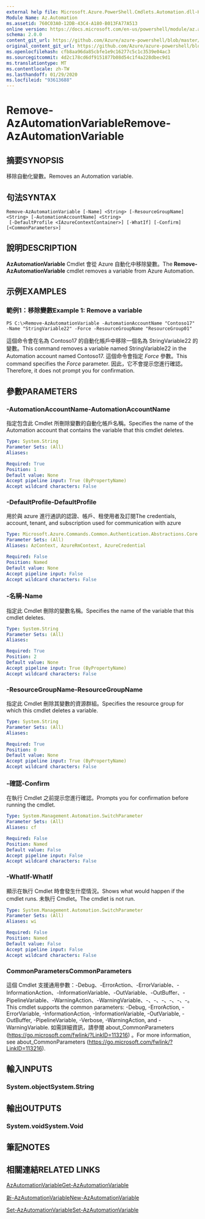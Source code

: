 ```yaml
---
external help file: Microsoft.Azure.PowerShell.Cmdlets.Automation.dll-Help.xml
Module Name: Az.Automation
ms.assetid: 760C03A0-12DB-43C4-A180-B013FA77A513
online version: https://docs.microsoft.com/en-us/powershell/module/az.automation/remove-azautomationvariable
schema: 2.0.0
content_git_url: https://github.com/Azure/azure-powershell/blob/master/src/Automation/Automation/help/Remove-AzAutomationVariable.md
original_content_git_url: https://github.com/Azure/azure-powershell/blob/master/src/Automation/Automation/help/Remove-AzAutomationVariable.md
ms.openlocfilehash: cfb8aa96da85cbfe1e9c16277c5c1c3539e04ac3
ms.sourcegitcommit: 4d2c178cd6df9151877b08d54c1f4a228dbec9d1
ms.translationtype: MT
ms.contentlocale: zh-TW
ms.lasthandoff: 01/29/2020
ms.locfileid: "93613688"
---
```

# <span data-ttu-id="81c3f-101">Remove-AzAutomationVariable</span><span class="sxs-lookup"><span data-stu-id="81c3f-101">Remove-AzAutomationVariable</span></span>

## <span data-ttu-id="81c3f-102">摘要</span><span class="sxs-lookup"><span data-stu-id="81c3f-102">SYNOPSIS</span></span>
<span data-ttu-id="81c3f-103">移除自動化變數。</span><span class="sxs-lookup"><span data-stu-id="81c3f-103">Removes an Automation variable.</span></span>

## <span data-ttu-id="81c3f-104">句法</span><span class="sxs-lookup"><span data-stu-id="81c3f-104">SYNTAX</span></span>

```
Remove-AzAutomationVariable [-Name] <String> [-ResourceGroupName] <String> [-AutomationAccountName] <String>
 [-DefaultProfile <IAzureContextContainer>] [-WhatIf] [-Confirm] [<CommonParameters>]
```

## <span data-ttu-id="81c3f-105">說明</span><span class="sxs-lookup"><span data-stu-id="81c3f-105">DESCRIPTION</span></span>
<span data-ttu-id="81c3f-106">**AzAutomationVariable** Cmdlet 會從 Azure 自動化中移除變數。</span><span class="sxs-lookup"><span data-stu-id="81c3f-106">The **Remove-AzAutomationVariable** cmdlet removes a variable from Azure Automation.</span></span>

## <span data-ttu-id="81c3f-107">示例</span><span class="sxs-lookup"><span data-stu-id="81c3f-107">EXAMPLES</span></span>

### <span data-ttu-id="81c3f-108">範例1：移除變數</span><span class="sxs-lookup"><span data-stu-id="81c3f-108">Example 1: Remove a variable</span></span>
```
PS C:\>Remove-AzAutomationVariable -AutomationAccountName "Contoso17" -Name "StringVariable22" -Force -ResourceGroupName "ResourceGroup01"
```

<span data-ttu-id="81c3f-109">這個命令會在名為 Contoso17 的自動化帳戶中移除一個名為 StringVariable22 的變數。</span><span class="sxs-lookup"><span data-stu-id="81c3f-109">This command removes a variable named StringVariable22 in the Automation account named Contoso17.</span></span>
<span data-ttu-id="81c3f-110">這個命令會指定 *Force* 參數。</span><span class="sxs-lookup"><span data-stu-id="81c3f-110">This command specifies the *Force* parameter.</span></span>
<span data-ttu-id="81c3f-111">因此，它不會提示您進行確認。</span><span class="sxs-lookup"><span data-stu-id="81c3f-111">Therefore, it does not prompt you for confirmation.</span></span>

## <span data-ttu-id="81c3f-112">參數</span><span class="sxs-lookup"><span data-stu-id="81c3f-112">PARAMETERS</span></span>

### <span data-ttu-id="81c3f-113">-AutomationAccountName</span><span class="sxs-lookup"><span data-stu-id="81c3f-113">-AutomationAccountName</span></span>
<span data-ttu-id="81c3f-114">指定包含此 Cmdlet 所刪除變數的自動化帳戶名稱。</span><span class="sxs-lookup"><span data-stu-id="81c3f-114">Specifies the name of the Automation account that contains the variable that this cmdlet deletes.</span></span>

```yaml
Type: System.String
Parameter Sets: (All)
Aliases:

Required: True
Position: 1
Default value: None
Accept pipeline input: True (ByPropertyName)
Accept wildcard characters: False
```

### <span data-ttu-id="81c3f-115">-DefaultProfile</span><span class="sxs-lookup"><span data-stu-id="81c3f-115">-DefaultProfile</span></span>
<span data-ttu-id="81c3f-116">用於與 azure 進行通訊的認證、帳戶、租使用者及訂閱</span><span class="sxs-lookup"><span data-stu-id="81c3f-116">The credentials, account, tenant, and subscription used for communication with azure</span></span>

```yaml
Type: Microsoft.Azure.Commands.Common.Authentication.Abstractions.Core.IAzureContextContainer
Parameter Sets: (All)
Aliases: AzContext, AzureRmContext, AzureCredential

Required: False
Position: Named
Default value: None
Accept pipeline input: False
Accept wildcard characters: False
```

### <span data-ttu-id="81c3f-117">-名稱</span><span class="sxs-lookup"><span data-stu-id="81c3f-117">-Name</span></span>
<span data-ttu-id="81c3f-118">指定此 Cmdlet 刪除的變數名稱。</span><span class="sxs-lookup"><span data-stu-id="81c3f-118">Specifies the name of the variable that this cmdlet deletes.</span></span>

```yaml
Type: System.String
Parameter Sets: (All)
Aliases:

Required: True
Position: 2
Default value: None
Accept pipeline input: True (ByPropertyName)
Accept wildcard characters: False
```

### <span data-ttu-id="81c3f-119">-ResourceGroupName</span><span class="sxs-lookup"><span data-stu-id="81c3f-119">-ResourceGroupName</span></span>
<span data-ttu-id="81c3f-120">指定此 Cmdlet 刪除其變數的資源群組。</span><span class="sxs-lookup"><span data-stu-id="81c3f-120">Specifies the resource group for which this cmdlet deletes a variable.</span></span>

```yaml
Type: System.String
Parameter Sets: (All)
Aliases:

Required: True
Position: 0
Default value: None
Accept pipeline input: True (ByPropertyName)
Accept wildcard characters: False
```

### <span data-ttu-id="81c3f-121">-確認</span><span class="sxs-lookup"><span data-stu-id="81c3f-121">-Confirm</span></span>
<span data-ttu-id="81c3f-122">在執行 Cmdlet 之前提示您進行確認。</span><span class="sxs-lookup"><span data-stu-id="81c3f-122">Prompts you for confirmation before running the cmdlet.</span></span>

```yaml
Type: System.Management.Automation.SwitchParameter
Parameter Sets: (All)
Aliases: cf

Required: False
Position: Named
Default value: False
Accept pipeline input: False
Accept wildcard characters: False
```

### <span data-ttu-id="81c3f-123">-WhatIf</span><span class="sxs-lookup"><span data-stu-id="81c3f-123">-WhatIf</span></span>
<span data-ttu-id="81c3f-124">顯示在執行 Cmdlet 時會發生什麼情況。</span><span class="sxs-lookup"><span data-stu-id="81c3f-124">Shows what would happen if the cmdlet runs.</span></span>
<span data-ttu-id="81c3f-125">未執行 Cmdlet。</span><span class="sxs-lookup"><span data-stu-id="81c3f-125">The cmdlet is not run.</span></span>

```yaml
Type: System.Management.Automation.SwitchParameter
Parameter Sets: (All)
Aliases: wi

Required: False
Position: Named
Default value: False
Accept pipeline input: False
Accept wildcard characters: False
```

### <span data-ttu-id="81c3f-126">CommonParameters</span><span class="sxs-lookup"><span data-stu-id="81c3f-126">CommonParameters</span></span>
<span data-ttu-id="81c3f-127">這個 Cmdlet 支援通用參數：-Debug、-ErrorAction、-ErrorVariable、-InformationAction、-InformationVariable、-OutVariable、-OutBuffer、-PipelineVariable、-WarningAction、-WarningVariable、-、-、-、-、-、-。</span><span class="sxs-lookup"><span data-stu-id="81c3f-127">This cmdlet supports the common parameters: -Debug, -ErrorAction, -ErrorVariable, -InformationAction, -InformationVariable, -OutVariable, -OutBuffer, -PipelineVariable, -Verbose, -WarningAction, and -WarningVariable.</span></span> <span data-ttu-id="81c3f-128">如需詳細資訊，請參閱 about_CommonParameters (https://go.microsoft.com/fwlink/?LinkID=113216) 。</span><span class="sxs-lookup"><span data-stu-id="81c3f-128">For more information, see about_CommonParameters (https://go.microsoft.com/fwlink/?LinkID=113216).</span></span>

## <span data-ttu-id="81c3f-129">輸入</span><span class="sxs-lookup"><span data-stu-id="81c3f-129">INPUTS</span></span>

### <span data-ttu-id="81c3f-130">System.object</span><span class="sxs-lookup"><span data-stu-id="81c3f-130">System.String</span></span>

## <span data-ttu-id="81c3f-131">輸出</span><span class="sxs-lookup"><span data-stu-id="81c3f-131">OUTPUTS</span></span>

### <span data-ttu-id="81c3f-132">System.void</span><span class="sxs-lookup"><span data-stu-id="81c3f-132">System.Void</span></span>

## <span data-ttu-id="81c3f-133">筆記</span><span class="sxs-lookup"><span data-stu-id="81c3f-133">NOTES</span></span>

## <span data-ttu-id="81c3f-134">相關連結</span><span class="sxs-lookup"><span data-stu-id="81c3f-134">RELATED LINKS</span></span>

[<span data-ttu-id="81c3f-135">AzAutomationVariable</span><span class="sxs-lookup"><span data-stu-id="81c3f-135">Get-AzAutomationVariable</span></span>](./Get-AzAutomationVariable.md)

[<span data-ttu-id="81c3f-136">新-AzAutomationVariable</span><span class="sxs-lookup"><span data-stu-id="81c3f-136">New-AzAutomationVariable</span></span>](./New-AzAutomationVariable.md)

[<span data-ttu-id="81c3f-137">Set-AzAutomationVariable</span><span class="sxs-lookup"><span data-stu-id="81c3f-137">Set-AzAutomationVariable</span></span>](./Set-AzAutomationVariable.md)


